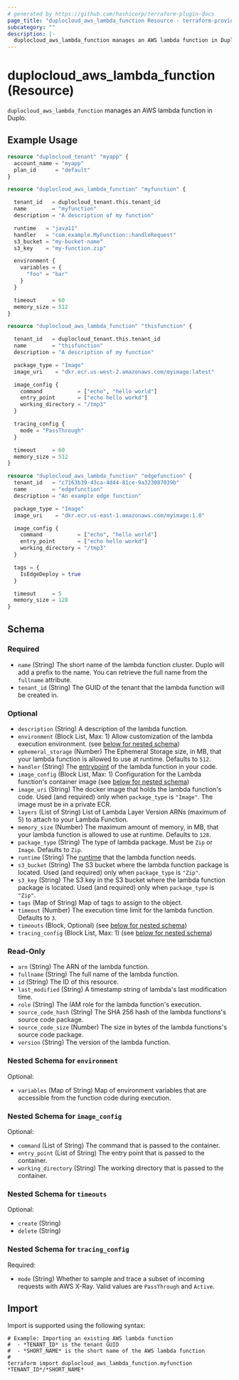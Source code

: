 ```yaml
---
# generated by https://github.com/hashicorp/terraform-plugin-docs
page_title: "duplocloud_aws_lambda_function Resource - terraform-provider-duplocloud"
subcategory: ""
description: |-
  duplocloud_aws_lambda_function manages an AWS lambda function in Duplo.
---
```


# duplocloud_aws_lambda_function (Resource)

`duplocloud_aws_lambda_function` manages an AWS lambda function in Duplo.

## Example Usage

```terraform
resource "duplocloud_tenant" "myapp" {
  account_name = "myapp"
  plan_id      = "default"
}

resource "duplocloud_aws_lambda_function" "myfunction" {

  tenant_id   = duplocloud_tenant.this.tenant_id
  name        = "myfunction"
  description = "A description of my function"

  runtime   = "java11"
  handler   = "com.example.MyFunction::handleRequest"
  s3_bucket = "my-bucket-name"
  s3_key    = "my-function.zip"

  environment {
    variables = {
      "foo" = "bar"
    }
  }

  timeout     = 60
  memory_size = 512
}

resource "duplocloud_aws_lambda_function" "thisfunction" {

  tenant_id   = duplocloud_tenant.this.tenant_id
  name        = "thisfunction"
  description = "A description of my function"

  package_type = "Image"
  image_uri    = "dkr.ecr.us-west-2.amazonaws.com/myimage:latest"

  image_config {
    command           = ["echo", "hello world"]
    entry_point       = ["echo hello workd"]
    working_directory = "/tmp3"
  }

  tracing_config {
    mode = "PassThrough"
  }

  timeout     = 60
  memory_size = 512
}

resource "duplocloud_aws_lambda_function" "edgefunction" {
  tenant_id   = "c7163b39-43ca-4d44-81ce-9a323087039b"
  name        = "edgefunction"
  description = "An example edge function"

  package_type = "Image"
  image_uri    = "dkr.ecr.us-east-1.amazonaws.com/myimage:1.0"

  image_config {
    command           = ["echo", "hello world"]
    entry_point       = ["echo hello workd"]
    working_directory = "/tmp3"
  }

  tags = {
    IsEdgeDeploy = true
  }

  timeout     = 5
  memory_size = 128
}
```

<!-- schema generated by tfplugindocs -->
## Schema

### Required

- `name` (String) The short name of the lambda function cluster.  Duplo will add a prefix to the name.  You can retrieve the full name from the `fullname` attribute.
- `tenant_id` (String) The GUID of the tenant that the lambda function will be created in.

### Optional

- `description` (String) A description of the lambda function.
- `environment` (Block List, Max: 1) Allow customization of the lambda execution environment. (see [below for nested schema](#nestedblock--environment))
- `ephemeral_storage` (Number) The Ephemeral Storage size, in MB, that your lambda function is allowed to use at runtime. Defaults to `512`.
- `handler` (String) The [entrypoint](https://docs.aws.amazon.com/lambda/latest/dg/walkthrough-custom-events-create-test-function.html) of the lambda function in your code.
- `image_config` (Block List, Max: 1) Configuration for the Lambda function's container image (see [below for nested schema](#nestedblock--image_config))
- `image_uri` (String) The docker image that holds the lambda function's code. Used (and required) only when `package_type` is `"Image"`. The image must be in a private ECR.
- `layers` (List of String) List of Lambda Layer Version ARNs (maximum of 5) to attach to your Lambda Function.
- `memory_size` (Number) The maximum amount of memory, in MB, that your lambda function is allowed to use at runtime. Defaults to `128`.
- `package_type` (String) The type of lambda package.  Must be `Zip` or `Image`.  Defaults to `Zip`.
- `runtime` (String) The [runtime](https://docs.aws.amazon.com/lambda/latest/dg/lambda-runtimes.html) that the lambda function needs.
- `s3_bucket` (String) The S3 bucket where the lambda function package is located. Used (and required) only when `package_type` is `"Zip"`.
- `s3_key` (String) The S3 key in the S3 bucket where the lambda function package is located. Used (and required) only when `package_type` is `"Zip"`.
- `tags` (Map of String) Map of tags to assign to the object.
- `timeout` (Number) The execution time limit for the lambda function. Defaults to `3`.
- `timeouts` (Block, Optional) (see [below for nested schema](#nestedblock--timeouts))
- `tracing_config` (Block List, Max: 1) (see [below for nested schema](#nestedblock--tracing_config))

### Read-Only

- `arn` (String) The ARN of the lambda function.
- `fullname` (String) The full name of the lambda function.
- `id` (String) The ID of this resource.
- `last_modified` (String) A timestamp string of lambda's last modification time.
- `role` (String) The IAM role for the lambda function's execution.
- `source_code_hash` (String) The SHA 256 hash of the lambda functions's source code package.
- `source_code_size` (Number) The size in bytes of the lambda functions's source code package.
- `version` (String) The version of the lambda function.

<a id="nestedblock--environment"></a>
### Nested Schema for `environment`

Optional:

- `variables` (Map of String) Map of environment variables that are accessible from the function code during execution.


<a id="nestedblock--image_config"></a>
### Nested Schema for `image_config`

Optional:

- `command` (List of String) The command that is passed to the container.
- `entry_point` (List of String) The entry point that is passed to the container.
- `working_directory` (String) The working directory that is passed to the container.


<a id="nestedblock--timeouts"></a>
### Nested Schema for `timeouts`

Optional:

- `create` (String)
- `delete` (String)


<a id="nestedblock--tracing_config"></a>
### Nested Schema for `tracing_config`

Required:

- `mode` (String) Whether to sample and trace a subset of incoming requests with AWS X-Ray. Valid values are `PassThrough` and `Active`.

## Import

Import is supported using the following syntax:

```shell
# Example: Importing an existing AWS lambda function
#  - *TENANT_ID* is the tenant GUID
#  - *SHORT_NAME* is the short name of the AWS lambda function
#
terraform import duplocloud_aws_lambda_function.myfunction *TENANT_ID*/*SHORT_NAME*
```
